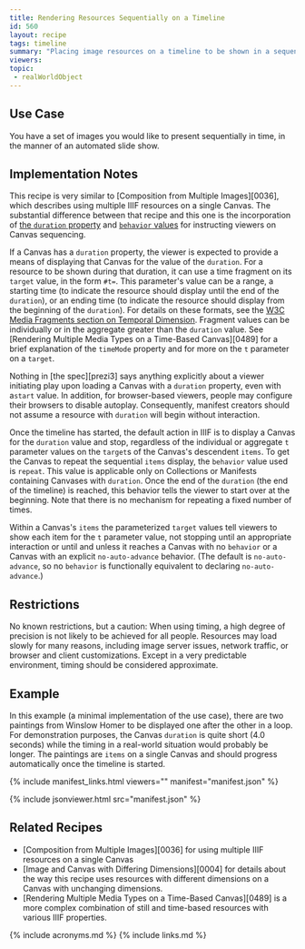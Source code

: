 ```yaml
---
title: Rendering Resources Sequentially on a Timeline
id: 560
layout: recipe
tags: timeline
summary: "Placing image resources on a timeline to be shown in a sequence"
viewers:
topic:
 - realWorldObject
---
```


## Use Case

You have a set of images you would like to present sequentially in time, in the manner of an automated slide show.

## Implementation Notes

This recipe is very similar to [Composition from Multiple Images][0036], which describes using multiple IIIF resources on a single Canvas. The substantial difference between that recipe and this one is the incorporation of [the `duration` property](https://iiif.io/api/presentation/3.0/#duration) and [`behavior` values](https://iiif.io/api/presentation/3.0/#behavior) for instructing viewers on Canvas sequencing.

If a Canvas has a `duration` property, the viewer is expected to provide a means of displaying that Canvas for the value of the `duration`. For a resource to be shown during that duration, it can use a time fragment on its `target` value, in the form `#t=`. This parameter's value can be a range, a starting time (to indicate the resource should display until the end of the `duration`), or an ending time (to indicate the resource should display from the beginning of the `duration`). For details on these formats, see the [W3C Media Fragments section on Temporal Dimension](https://www.w3.org/TR/media-frags/#naming-time). Fragment values can be individually or in the aggregate greater than the `duration` value. See [Rendering Multiple Media Types on a Time-Based Canvas][0489] for a brief explanation of the `timeMode` property and for more on the `t` parameter on a `target`.

Nothing in [the spec][prezi3] says anything explicitly about a viewer initiating play upon loading a Canvas with a `duration` property, even with a`start` value. In addition, for browser-based viewers, people may configure their browsers to disable autoplay. Consequently, manifest creators should not assume a resource with `duration` will begin without interaction.

Once the timeline has started, the default action in IIIF is to display a Canvas for the `duration` value and stop, regardless of the individual or aggregate `t` parameter values on the `target`s of the Canvas's descendent `items`. To get the Canvas to repeat the sequential `items` display, the `behavior` value used is `repeat`. This value is applicable only on Collections or Manifests containing Canvases with `duration`. Once the end of the `duration` (the end of the timeline) is reached, this behavior tells the viewer to start over at the beginning. Note that there is no mechanism for repeating a fixed number of times.

Within a Canvas's `items` the parameterized `target` values tell viewers to show each item for the `t` parameter value, not stopping until an appropriate interaction or until and unless it reaches a Canvas with no `behavior` or a Canvas with an explicit `no-auto-advance` behavior. (The default is `no-auto-advance`, so no `behavior` is functionally equivalent to declaring `no-auto-advance`.)

## Restrictions

No known restrictions, but a caution: When using timing, a high degree of precision is not likely to be achieved for all people. Resources may load slowly for many reasons, including image server issues, network traffic, or browser and client customizations. Except in a very predictable environment, timing should be considered approximate.

## Example

In this example (a minimal implementation of the use case), there are two paintings from Winslow Homer to be displayed one after the other in a loop. For demonstration purposes, the Canvas `duration` is quite short (4.0 seconds) while the timing in a real-world situation would probably be longer. The paintings are `items` on a single Canvas and should progress automatically once the timeline is started.

{% include manifest_links.html viewers="" manifest="manifest.json" %}

{% include jsonviewer.html src="manifest.json" %}

## Related Recipes

* [Composition from Multiple Images][0036] for using multiple IIIF resources on a single Canvas
* [Image and Canvas with Differing Dimensions][0004] for details about the way this recipe uses resources with different dimensions on a Canvas with unchanging dimensions.
* [Rendering Multiple Media Types on a Time-Based Canvas][0489] is a more complex combination of still and time-based resources with various IIIF properties.

{% include acronyms.md %}
{% include links.md %}